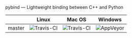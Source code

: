 pybind — Lightweight binding between C++ and Python

|         | Linux  | Mac OS | Windows |
| ------- | ------ | ------ | ------- |
| master  | ![Travis-CI](https://travis-ci.org/irov/pybind.svg?branch=master) | ![Travis-CI](https://travis-ci.org/irov/pybind.svg?branch=master) | ![AppVeyor](https://ci.appveyor.com/api/projects/status/7cy5cr1hn82y9va2/branch/master?svg=true) |